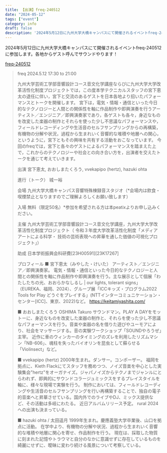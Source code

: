 ```yaml
---
title: 【出演】freq-240512
date: "2024-05-12"
tags: ["event"]
category: info
draft: false
description: '2024年5月12日に九州大学大橋キャンパスにて開催されるイベントfreq-240512に参加します。…'
---
```


2024年5月12日に九州大学大橋キャンパスにて開催されるイベントfreq-240512に参加します。各地からゲスト呼んでサウンドやります！

[freq-240512](https://freq-240512.peatix.com/)

>freq
>2024.5.12 17:30 to 21:00
>
>九州大学芸術工学部音響設計コース音文化学講座ならびに九州大学大学改革活性化制度プロジェクトでは，この度本学テクニカルスタッフの宮下恵太の退任に伴い，宮下と交流のあるゲストを日本各地より招いたパフォーマンスとトークを開催します。
>宮下は，電気・情報・通信といった今日的なテクノロジーと人間との関係性を軸に作品制作や即興演奏を行うアーティスト／エンジニア／即興演奏家であり，各ゲストも各々，身近なものを改変した楽器の制作とそれらを使った少し不思議なパフォーマンスや，フィールドレコーディングや生活音のセルフサンプリングからの再構築，有機物の分解や状況，過程から生まれいく音響的な堆積や地層への関心，というように，宮下ともその興味を共有する活動をおこなっています。
>今回のfreqでは，宮下と各々のゲストによるパフォーマンスを踏まえた上で，これからのテクノロジーや社会との向き合い方を，出演者を交えたトークを通じて考えていきます。
>
>出演
>宮下恵太, おおしまたくろう, vvekapipo (hertz), hazuki ohta
>
>進行（トーク）
>城一裕
>
>会場
>九州大学大橋キャンパス音響特殊棟録音スタジオ（*会場内は飲食・喫煙禁止となりますのでご理解よろしくお願い致します）
>
>入場
>無料（限定50名）*参加を希望される方は本peatixよりお申し込みください。
>
>主催
>九州大学芸術工学部音響設計コース音文化学講座，九州大学大学改革活性化制度プロジェクト（ 令和３年度大学改革活性化制度「メディアアートによる科学・ 技術の芸術表現への昇華を通した価値の可視化プロジェクト」）
>
>助成
>日本学術振興会科研費[23H00591][23K17267]
>
>プロフィール
>■ 宮下恵太（みやした・けいた）
>アーティスト／エンジニア／即興演奏家。
>電気・情報・通信といった今日的なテクノロジーと人間との関係性を軸に作品制作や即興演奏を行う。主な展示として個展「わたしたちの光、おおらかなしるし | our lights, tolerant signs」（EUREKA、福岡、2024）、グループ展「ICCキッズ・プログラム2022 Tools for Play どうぐをプレイする」(NTTインターコミュニケーション・センター[ICC]、東京、2022)など。
>https://keitamiyashita.com/
>
>■ おおしまたくろう OSHIMA Takuro
>サウンドマン。PLAY A DAYをモットーに、身近なものを改変した楽器の制作と、それらを使った少し不思議なパフォーマンスを行う。音楽や楽器の名を借りた遊びやユーモアにより、社会をマッサージする。音の実験ワークショップ「SOUNDやろうぜ」主宰。
>近作に車のウィンカーのタイミングのズレを利用したリズムマシン「NB-606」、魂柱を失ったバイオリンを昆虫として蘇らせる「Violinsect」など。
>
>■ vvekapipo (hertz)
>2000年生まれ。ダンサー。コンポーザー。
>福岡を拠点に、Kieth Flackにてスタッフを務めつつ、ノイズ音楽を中心とした実験集会"hertz"をオーガナイズ。ジャパノイズからテクノまでジャンルにとらわれず、即興的にサウンドコラージュミックスをするプレイスタイルを軸に、様々な現場で実験を行う。
>制作においては、フィールドレコーディングや生活音のセルフサンプリングを行い再構築することで、独自の電子的音楽へと昇華させている。国内外でのライブやDJ、ミックス提供など、その活動は多岐にわたる。
>近日アルバムリリース予定。
>rural 2024への出演も決まっている。
>
>■ hazuki ohta / 太田遥月
>1999年生まれ。慶應義塾大学卒業後、山口を拠点に活動。
>在学中より、有機物の分解や状況、過程から生まれいく音響的な堆積や地層に関心を寄せ、作品制作を行う。
>現在は、採取した物質に刻まれた記憶やトラウマと自分のなかに意識せずに存在しているものを綺麗にせずに、曖昧に変わり続ける風景について考察している。
